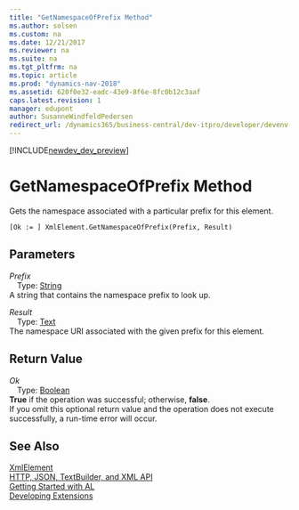 ```yaml
---
title: "GetNamespaceOfPrefix Method"
ms.author: solsen
ms.custom: na
ms.date: 12/21/2017
ms.reviewer: na
ms.suite: na
ms.tgt_pltfrm: na
ms.topic: article
ms.prod: "dynamics-nav-2018"
ms.assetid: 620f0e32-eadc-43e9-8f6e-8fc0b12c3aaf
caps.latest.revision: 1
manager: edupont
author: SusanneWindfeldPedersen
redirect_url: /dynamics365/business-central/dev-itpro/developer/devenv-restapi-overview
---
```


[!INCLUDE[newdev_dev_preview](../includes/newdev_dev_preview.md)]

# GetNamespaceOfPrefix Method
Gets the namespace associated with a particular prefix for this element.  
```  
[Ok := ] XmlElement.GetNamespaceOfPrefix(Prefix, Result)  
```  
## Parameters
*Prefix*    
&emsp;Type: [String](../datatypes/devenv-text-data-type.md)  
A string that contains the namespace prefix to look up.  
  
*Result*    
&emsp;Type: [Text](../datatypes/devenv-text-data-type.md)  
The namespace URI associated with the given prefix for this element.  
  
## Return Value
*Ok*  
&emsp;Type: [Boolean](../datatypes/devenv-boolean-data-type.md)  
**True** if the operation was successful; otherwise, **false**.  
If you omit this optional return value and the operation does not execute successfully, a run-time error will occur.  
  
## See Also
[XmlElement](xmlelement-class.md)  
[HTTP, JSON, TextBuilder, and XML API](../devenv-restapi-overview.md)  
[Getting Started with AL](../devenv-get-started.md)  
[Developing Extensions](../devenv-dev-overview.md)  
